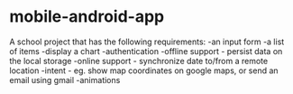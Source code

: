 # mobile-android-app
A school project that has the following requirements:
    -an input form
    -a list of items
    -display a chart
    -authentication
    -offline support - persist data on the local storage
    -online support - synchronize date to/from a remote location
    -intent - eg. show map coordinates on google maps, or send an email using gmail
    -animations
